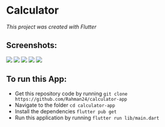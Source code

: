 # Calculator

_This project was created with Flutter_

## Screenshots:
![](assets/snips/1.png)
![](assets/snips/2.png)
![](assets/snips/3.png)
![](assets/snips/4.png)
![](assets/snips/5.png)

## To run this App:
- Get this repository code by running `git clone https://github.com/Rahman24/calculator-app`
- Navigate to the folder `cd calculator-app`
- Install the dependencies `flutter pub get`
- Run this application by running `flutter run lib/main.dart`